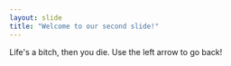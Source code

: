 ```yaml
---
layout: slide
title: "Welcome to our second slide!"
---
```

Life's a bitch, then you die.
Use the left arrow to go back!


